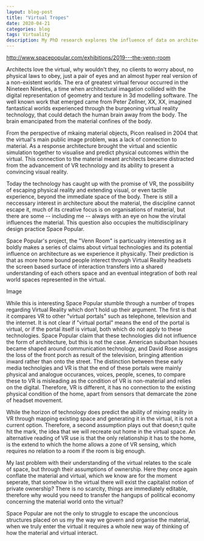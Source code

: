 ```yaml
---
layout: blog-post
title: "Virtual Tropes"
date: 2020-04-21
categories: blog
tags: Virtuality
description: My PhD research explores the influence of data on architecture, one of the topics on interest is data's role in the virtual....
---
```


http://www.spacepopular.com/exhibitions/2019---the-venn-room

Architects love the virtual, why wouldn't they, no clients to worry about, no physical laws to obey, just a pair of eyes and an almost hyper real version of a non-existent worlds. The era of greatest virtual fervour occurred in the Nineteen Nineties, a time when architectural imagation collided with the digital representation of geometry and texture in 3d modelling software. The well known work that emerged came from Peter Zellner, XX, XX, imagined fantastical worlds experienced through the burgeoning virtual reality technology, that could detach the human brain away from the body. The brain emancipated from the material confines of the body.

From the perspective of mkaing material objects, Picon realised in 2004 that the virtual's main public image problem, was a lack of connection to material. As a response architecture brought the virtual and scientiic simulation together to visualise and predict physical outcomes within the virtual. This connection to the material meant architects became distracted from the advancement of VR technology and its ability to present a convincing visual reality. 

Today the technology has caught up with the promise of VR, the possibility of escaping physical reality and extending visual, or even tactile experience, beyond the immediate space of the body. There is still a neccessary interest in architecture about the material, the discipline cannot escape it, much of its creative focus is on organisations of material, but there are some -- including me -- always with an eye on how the virutal influences the material. This question also occupies the multidisciplinary design practice Space Popular.

Space Popular's project, the "Venn Room" is particualry interesting as it boldly makes a series of claims about virtual technologies and its potential influence on architecture as we experience it physically. Their prediction is that as more home bound people interect through Virtual Reality headsets the screen based surface of interaction transfers into a shared understanding of each others space and an eventual integration of both real world spaces represented in the virtual. 

Image

While this is interesting Space Popular stumble through a number of tropes regarding Virtual Reality which don't hold up their argument. The first is that it compares VR to other "virtual portals" such as telephone, television and the internet. It is not clear if "virtual portal" means the end of the portal is virtual, or if the portal itself is virtual, both which do not apply to these technologies. Space Popular claim that these technologies did not influence the form of architecture, but this is not the case. American suburban houses became shaped around communication technology, and David Rose assigns the loss of the front porch as result of the television, bringing attention inward rather than onto the street. The distinction between these early media technolgies and VR is that the end of these portals were mainly physical and analogue occurances, voices, people, scenes, to compare these to VR is misleading as the condition of VR is non-material and relies on the digital. Therefore, VR is different, it has no connection to the existing physical condition of the home, apart from sensors that demarcate the zone of headset movement.

While the horizon of technology does predict the ability of mixing reality in VR through mapping existing space and generating it in the virtual, it is not a current option. Therefore, a second assumption plays out that doesn;t quite hit the mark, the idea that we will recreate out home in the virtual space. An alternative reading of VR use is that the only relationship it has to the home, is the extend to which the home allows a zone of VR sensing, which requires no relation to a room if the room is big enough. 

My last problem with their understanding of the virtual relates to the scale of space, but through their assumptions of ownership. Here they once again conflate the material and virtual, which we know are for the moment seperate, that somehow in the virtual there will exist the capitalist notion of private ownership? There is no scarcity, things are immediately editable, therefore why would you need to transfer the hangups of political economy concerning the material world onto the virtual?

Space Popular are not the only to struggle to escape the unconcious structures placed on us my the way we govern and organise the material, when we truly enter the virtual it requires a whole new way of thinking of how the material and virtual interact. 

